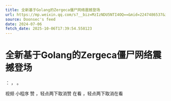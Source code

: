```yaml
---
title: 全新基于Golang的Zergeca僵尸网络震撼登场
url: https://mp.weixin.qq.com/s?__biz=MzIzNDU5NTI4OQ==&mid=2247486537&idx=1&sn=114f838e0afc4cac23470e33b80d14dd
source: Doonsec's feed
date: 2024-07-06
fetch_date: 2025-10-06T17:39:54.558123
---
```


# 全新基于Golang的Zergeca僵尸网络震撼登场

：
，
。

视频
小程序
赞
，轻点两下取消赞
在看
，轻点两下取消在看